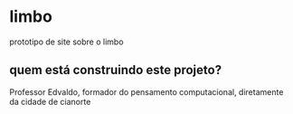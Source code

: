 # limbo
prototipo de site sobre o limbo

## quem está construindo este projeto?
Professor Edvaldo, formador do pensamento computacional, diretamente da cidade de cianorte
